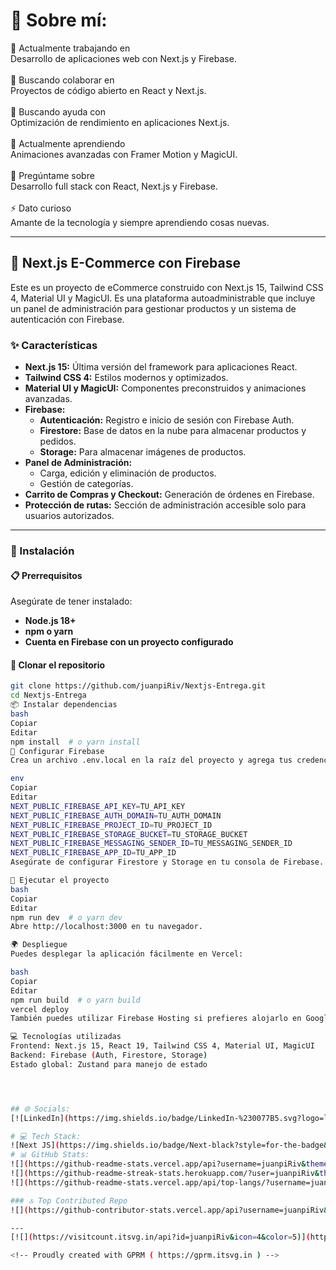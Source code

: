 # 💫 Sobre mí:
🔭 Actualmente trabajando en<br>Desarrollo de aplicaciones web con Next.js y Firebase.<br><br>👯 Buscando colaborar en<br>Proyectos de código abierto en React y Next.js.<br><br>🤝 Buscando ayuda con<br>Optimización de rendimiento en aplicaciones Next.js.<br><br>🌱 Actualmente aprendiendo<br>Animaciones avanzadas con Framer Motion y MagicUI.<br><br>💬 Pregúntame sobre<br>Desarrollo full stack con React, Next.js y Firebase.<br><br>⚡ Dato curioso<br>Amante de la tecnología y siempre aprendiendo cosas nuevas.

---

## 🚀 Next.js E-Commerce con Firebase

Este es un proyecto de eCommerce construido con Next.js 15, Tailwind CSS 4, Material UI y MagicUI. Es una plataforma autoadministrable que incluye un panel de administración para gestionar productos y un sistema de autenticación con Firebase.

### ✨ Características

- **Next.js 15:** Última versión del framework para aplicaciones React.
- **Tailwind CSS 4:** Estilos modernos y optimizados.
- **Material UI y MagicUI:** Componentes preconstruidos y animaciones avanzadas.
- **Firebase:**
  - **Autenticación:** Registro e inicio de sesión con Firebase Auth.
  - **Firestore:** Base de datos en la nube para almacenar productos y pedidos.
  - **Storage:** Para almacenar imágenes de productos.
- **Panel de Administración:**
  - Carga, edición y eliminación de productos.
  - Gestión de categorías.
- **Carrito de Compras y Checkout:** Generación de órdenes en Firebase.
- **Protección de rutas:** Sección de administración accesible solo para usuarios autorizados.

---

### 🔧 Instalación

#### 📋 Prerrequisitos

Asegúrate de tener instalado:

- **Node.js 18+**
- **npm o yarn**
- **Cuenta en Firebase con un proyecto configurado**

#### 📂 Clonar el repositorio

```bash
git clone https://github.com/juanpiRiv/Nextjs-Entrega.git
cd Nextjs-Entrega
📦 Instalar dependencias
bash
Copiar
Editar
npm install  # o yarn install
🔑 Configurar Firebase
Crea un archivo .env.local en la raíz del proyecto y agrega tus credenciales de Firebase:

env
Copiar
Editar
NEXT_PUBLIC_FIREBASE_API_KEY=TU_API_KEY
NEXT_PUBLIC_FIREBASE_AUTH_DOMAIN=TU_AUTH_DOMAIN
NEXT_PUBLIC_FIREBASE_PROJECT_ID=TU_PROJECT_ID
NEXT_PUBLIC_FIREBASE_STORAGE_BUCKET=TU_STORAGE_BUCKET
NEXT_PUBLIC_FIREBASE_MESSAGING_SENDER_ID=TU_MESSAGING_SENDER_ID
NEXT_PUBLIC_FIREBASE_APP_ID=TU_APP_ID
Asegúrate de configurar Firestore y Storage en tu consola de Firebase.

🚀 Ejecutar el proyecto
bash
Copiar
Editar
npm run dev  # o yarn dev
Abre http://localhost:3000 en tu navegador.

🌍 Despliegue
Puedes desplegar la aplicación fácilmente en Vercel:

bash
Copiar
Editar
npm run build  # o yarn build
vercel deploy
También puedes utilizar Firebase Hosting si prefieres alojarlo en Google Cloud.

💻 Tecnologías utilizadas
Frontend: Next.js 15, React 19, Tailwind CSS 4, Material UI, MagicUI
Backend: Firebase (Auth, Firestore, Storage)
Estado global: Zustand para manejo de estado




## 🌐 Socials:
[![LinkedIn](https://img.shields.io/badge/LinkedIn-%230077B5.svg?logo=linkedin&logoColor=white)](https://linkedin.com/in/https://www.linkedin.com/in/juanriveroalbornoz/) [![email](https://img.shields.io/badge/Email-D14836?logo=gmail&logoColor=white)](mailto:juanpirivero015@gmail.com) 

# 💻 Tech Stack:
![Next JS](https://img.shields.io/badge/Next-black?style=for-the-badge&logo=next.js&logoColor=white) ![JavaScript](https://img.shields.io/badge/javascript-%23323330.svg?style=for-the-badge&logo=javascript&logoColor=%23F7DF1E) ![Firebase](https://img.shields.io/badge/firebase-%23039BE5.svg?style=for-the-badge&logo=firebase) ![Firebase](https://img.shields.io/badge/firebase-a08021?style=for-the-badge&logo=firebase&logoColor=ffcd34) ![Webpack](https://img.shields.io/badge/webpack-%238DD6F9.svg?style=for-the-badge&logo=webpack&logoColor=black) ![Vercel](https://img.shields.io/badge/vercel-%23000000.svg?style=for-the-badge&logo=vercel&logoColor=white)
# 📊 GitHub Stats:
![](https://github-readme-stats.vercel.app/api?username=juanpiRiv&theme=buefy&hide_border=false&include_all_commits=false&count_private=false)<br/>
![](https://github-readme-streak-stats.herokuapp.com/?user=juanpiRiv&theme=buefy&hide_border=false)<br/>
![](https://github-readme-stats.vercel.app/api/top-langs/?username=juanpiRiv&theme=buefy&hide_border=false&include_all_commits=false&count_private=false&layout=compact)

### 🔝 Top Contributed Repo
![](https://github-contributor-stats.vercel.app/api?username=juanpiRiv&limit=5&theme=rose&combine_all_yearly_contributions=true)

---
[![](https://visitcount.itsvg.in/api?id=juanpiRiv&icon=4&color=5)](https://visitcount.itsvg.in)

<!-- Proudly created with GPRM ( https://gprm.itsvg.in ) -->

